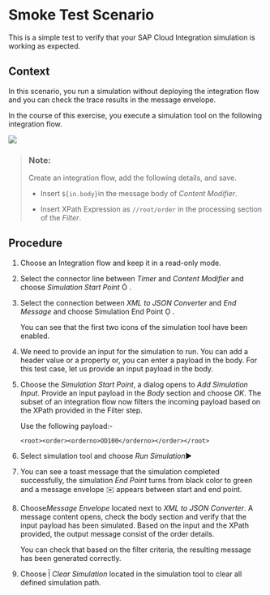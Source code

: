 <!-- loio93fa2ceb2a9a4c57abc60f618badff4d -->

<link rel="stylesheet" type="text/css" href="../css/sap-icons.css"/>

# Smoke Test Scenario

This is a simple test to verify that your SAP Cloud Integration simulation is working as expected.



## Context

In this scenario, you run a simulation without deploying the integration flow and you can check the trace results in the message envelope.

In the course of this exercise, you execute a simulation tool on the following integration flow.

![](images/da4c128eeb1e45bbab6a2a99bbbcdc01.image)

> ### Note:  
> Create an integration flow, add the following details, and save.
> 
> -   Insert `${in.body}`in the message body of *Content Modifier*.
> 
> -   Insert XPath Expression as `//root/order` in the processing section of the *Filter*.



## Procedure

1.  Choose an Integration flow and keep it in a read-only mode.

2.  Select the connector line between *Timer* and *Content Modifier* and choose *Simulation Start Point* <span class="SAP-icons"></span> .

3.  Select the connection between *XML to JSON Converter* and *End Message* and choose Simulation End Point <span class="SAP-icons"></span> . 

    You can see that the first two icons of the simulation tool have been enabled.

4.  We need to provide an input for the simulation to run. You can add a header value or a property or, you can enter a payload in the body. For this test case, let us provide an input payload in the body.

5.  Choose the *Simulation Start Point*, a dialog opens to *Add Simulation Input*. Provide an input payload in the *Body* section and choose *OK*. The subset of an integration flow now filters the incoming payload based on the XPath provided in the Filter step.

    Use the following payload:-

    `<root><order><orderno>OD100</orderno></order></root>`

6.  Select simulation tool and choose *Run Simulation*:arrow_forward:

7.  You can see a toast message that the simulation completed successfully, the simulation *End Point* turns from black color to green and a message envelope :envelope: appears between start and end point.

8.  Choose*Message Envelope* located next to *XML to JSON Converter*. A message content opens, check the body section and verify that the input payload has been simulated. Based on the input and the XPath provided, the output message consist of the order details.

    You can check that based on the filter criteria, the resulting message has been generated correctly.

9.  Choose <span class="SAP-icons"></span> *Clear Simulation* located in the simulation tool to clear all defined simulation path.


